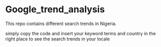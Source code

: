 # Google_trend_analysis
This repo contains different search trends in Nigeria.

simply copy the code and insert your keyword terms and country in the right place to see the search trends in your locale 
